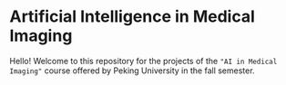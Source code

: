 # Artificial Intelligence in Medical Imaging

Hello! Welcome to this repository for the projects of the `"AI in Medical Imaging"` course offered by Peking University in the fall semester. 
